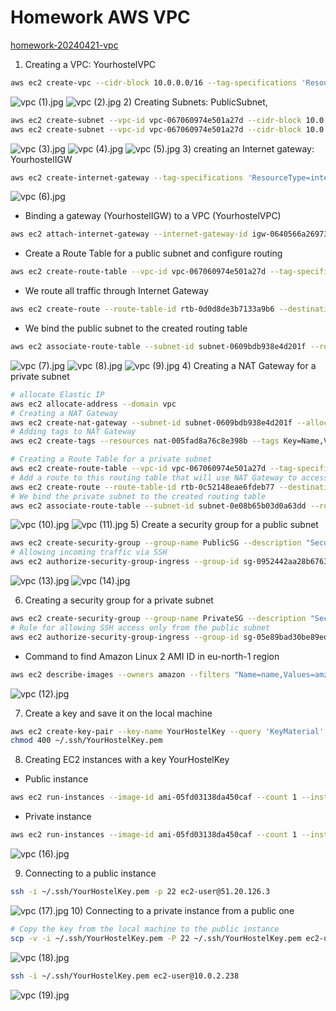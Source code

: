 # Homework AWS VPC
[homework-20240421-vpc](https://gitlab.com/dan-it/groups/devops2/homework/-/blob/main/homework-20240421-vpc.md)

1) Creating a VPC: YourhostelVPC
```bash
aws ec2 create-vpc --cidr-block 10.0.0.0/16 --tag-specifications 'ResourceType=vpc,Tags=[{Key=Name,Value=YourhostelVPC}]'
```
![vpc (1).jpg](screenshots%2Fvpc%20%281%29.jpg)
![vpc (2).jpg](screenshots%2Fvpc%20%282%29.jpg)
2) Creating Subnets: PublicSubnet, 
```bash
aws ec2 create-subnet --vpc-id vpc-067060974e501a27d --cidr-block 10.0.1.0/24 --availability-zone eu-north-1a --tag-specifications 'ResourceType=subnet,Tags=[{Key=Name,Value=PublicSubnet}]'
aws ec2 create-subnet --vpc-id vpc-067060974e501a27d --cidr-block 10.0.2.0/24 --availability-zone eu-north-1a --tag-specifications 'ResourceType=subnet,Tags=[{Key=Name,Value=PrivateSubnet}]'
```
![vpc (3).jpg](screenshots%2Fvpc%20%283%29.jpg)
![vpc (4).jpg](screenshots%2Fvpc%20%284%29.jpg)
![vpc (5).jpg](screenshots%2Fvpc%20%285%29.jpg)
3) creating an Internet gateway: YourhostelIGW
```bash
aws ec2 create-internet-gateway --tag-specifications 'ResourceType=internet-gateway,Tags=[{Key=Name,Value=YourhostelIGW}]'
```
![vpc (6).jpg](screenshots%2Fvpc%20%286%29.jpg)
  * Binding a gateway (YourhostelIGW) to a VPC (YourhostelVPC)
```bash
aws ec2 attach-internet-gateway --internet-gateway-id igw-0640566a26973b3f6 --vpc-id vpc-067060974e501a27d
```
  * Create a Route Table for a public subnet and configure routing
```bash
aws ec2 create-route-table --vpc-id vpc-067060974e501a27d --tag-specifications 'ResourceType=route-table,Tags=[{Key=Name,Value=PublicRouteTable}]'
```
  * We route all traffic through Internet Gateway
```bash
aws ec2 create-route --route-table-id rtb-0d0d8de3b7133a9b6 --destination-cidr-block 0.0.0.0/0 --gateway-id igw-0640566a26973b3f6
```
 * We bind the public subnet to the created routing table
```bash
aws ec2 associate-route-table --subnet-id subnet-0609bdb938e4d201f --route-table-id rtb-0d0d8de3b7133a9b6
```
![vpc (7).jpg](screenshots%2Fvpc%20%287%29.jpg)
![vpc (8).jpg](screenshots%2Fvpc%20%288%29.jpg)
![vpc (9).jpg](screenshots%2Fvpc%20%289%29.jpg)
4) Creating a NAT Gateway for a private subnet
```bash
# allocate Elastic IP
aws ec2 allocate-address --domain vpc
# Creating a NAT Gateway
aws ec2 create-nat-gateway --subnet-id subnet-0609bdb938e4d201f --allocation-id eipalloc-0a51773c9bfe439dc
# Adding tags to NAT Gateway
aws ec2 create-tags --resources nat-005fad8a76c8e398b --tags Key=Name,Value=YourhostelNAT
```

```bash
# Creating a Route Table for a private subnet
aws ec2 create-route-table --vpc-id vpc-067060974e501a27d --tag-specifications 'ResourceType=route-table,Tags=[{Key=Name,Value=PrivateRouteTable}]'
# Add a route to this routing table that will use NAT Gateway to access the Internet
aws ec2 create-route --route-table-id rtb-0c52148eae6fdeb77 --destination-cidr-block 0.0.0.0/0 --nat-gateway-id nat-005fad8a76c8e398b
# We bind the private subnet to the created routing table
aws ec2 associate-route-table --subnet-id subnet-0e08b65b03d0a63dd --route-table-id rtb-0c52148eae6fdeb77
```
![vpc (10).jpg](screenshots%2Fvpc%20%2810%29.jpg)
![vpc (11).jpg](screenshots%2Fvpc%20%2811%29.jpg)
5) Create a security group for a public subnet
```bash
aws ec2 create-security-group --group-name PublicSG --description "Security group for public subnet" --vpc-id vpc-067060974e501a27d
# Allowing incoming traffic via SSH
aws ec2 authorize-security-group-ingress --group-id sg-0952442aa28b67639 --protocol tcp --port 22 --cidr 0.0.0.0/0
```
![vpc (13).jpg](screenshots%2Fvpc%20%2813%29.jpg)
![vpc (14).jpg](screenshots%2Fvpc%20%2814%29.jpg)

6) Creating a security group for a private subnet
```bash
aws ec2 create-security-group --group-name PrivateSG --description "Security group for private subnet" --vpc-id vpc-067060974e501a27d
# Rule for allowing SSH access only from the public subnet
aws ec2 authorize-security-group-ingress --group-id sg-05e89bad30be89edd --protocol tcp --port 22 --cidr 10.0.1.0/24
```
  * Сommand to find Amazon Linux 2 AMI ID in eu-north-1 region
```bash
aws ec2 describe-images --owners amazon --filters "Name=name,Values=amzn2-ami-hvm-*-x86_64-gp2" "Name=state,Values=available" --query "Images[*].[ImageId,CreationDate]" --output text | sort -k2 -r | head -n1
```
![vpc (12).jpg](screenshots%2Fvpc%20%2812%29.jpg)

7) Create a key and save it on the local machine
```bash
aws ec2 create-key-pair --key-name YourHostelKey --query 'KeyMaterial' --output text > ~/.ssh/YourHostelKey.pem
chmod 400 ~/.ssh/YourHostelKey.pem
```

8) Creating EC2 instances with a key YourHostelKey
  * Public instance
```bash
aws ec2 run-instances --image-id ami-05fd03138da450caf --count 1 --instance-type t3.micro --key-name YourHostelKey --security-group-ids sg-0952442aa28b67639 --subnet-id subnet-0609bdb938e4d201f --associate-public-ip-address --tag-specifications 'ResourceType=instance,Tags=[{Key=Name,Value=yourhostel-public}]'
```
  * Private instance
```bash
aws ec2 run-instances --image-id ami-05fd03138da450caf --count 1 --instance-type t3.micro --key-name YourHostelKey --security-group-ids sg-05e89bad30be89edd --subnet-id subnet-0e08b65b03d0a63dd --tag-specifications 'ResourceType=instance,Tags=[{Key=Name,Value=yourhostel-private}]'
```
![vpc (16).jpg](screenshots%2Fvpc%20%2816%29.jpg)

9) Connecting to a public instance
```bash
ssh -i ~/.ssh/YourHostelKey.pem -p 22 ec2-user@51.20.126.3
```
![vpc (17).jpg](screenshots%2Fvpc%20%2817%29.jpg)
10) Connecting to a private instance from a public one
```bash
# Copy the key from the local machine to the public instance
scp -v -i ~/.ssh/YourHostelKey.pem -P 22 ~/.ssh/YourHostelKey.pem ec2-user@51.20.126.3:/home/ec2-user/.ssh/
```
![vpc (18).jpg](screenshots%2Fvpc%20%2818%29.jpg)
```bash
ssh -i ~/.ssh/YourHostelKey.pem ec2-user@10.0.2.238
```
![vpc (19).jpg](screenshots%2Fvpc%20%2819%29.jpg)